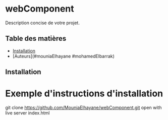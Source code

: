 # webComponent

Description concise de votre projet.

## Table des matières
- [Installation](#installation)
- [Auteurs](#mouniaElhayane #mohamedElbarrak)


## Installation 

# Exemple d'instructions d'installation
git clone https://github.com/MouniaElhayane/webComponent.git
open with live server index.html

